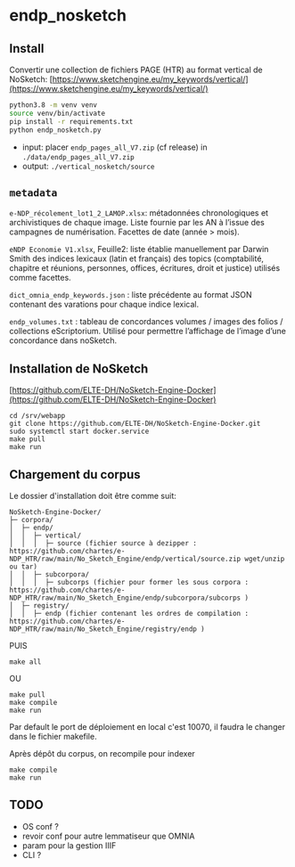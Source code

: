 endp_nosketch
===


## Install

Convertir une collection de fichiers PAGE (HTR) au format vertical de NoSketch: [https://www.sketchengine.eu/my_keywords/vertical/](https://www.sketchengine.eu/my_keywords/vertical/)

```sh
python3.8 -m venv venv
source venv/bin/activate
pip install -r requirements.txt
python endp_nosketch.py
```

- input: placer `endp_pages_all_V7.zip` (cf release) in `./data/endp_pages_all_V7.zip`
- output: `./vertical_nosketch/source`


## `metadata`

`e-NDP_récolement_lot1_2_LAMOP.xlsx`: métadonnées chronologiques et archivistiques de chaque image. Liste fournie par les AN à l’issue des campagnes de numérisation. Facettes de date (année > mois).

`eNDP Economie V1.xlsx`, Feuille2: liste établie manuellement par Darwin Smith des indices lexicaux (latin et français) des topics (comptabilité, chapitre et réunions, personnes, offices, écritures, droit et justice) utilisés comme facettes.

`dict_omnia_endp_keywords.json` : liste précédente au format JSON contenant des varations pour chaque indice lexical.

`endp_volumes.txt` : tableau de concordances volumes / images des folios / collections eScriptorium. Utilisé pour permettre l’affichage de l’image d’une concordance dans noSketch.



## Installation de NoSketch

[https://github.com/ELTE-DH/NoSketch-Engine-Docker](https://github.com/ELTE-DH/NoSketch-Engine-Docker)

```
cd /srv/webapp
git clone https://github.com/ELTE-DH/NoSketch-Engine-Docker.git
sudo systemctl start docker.service
make pull
make run
```

## Chargement du corpus


Le dossier d'installation doit être comme suit:

```
NoSketch-Engine-Docker/
├─ corpora/
│  ├─ endp/
│  │  ├─ vertical/
│  │  │  ├─ source (fichier source à dezipper : https://github.com/chartes/e-NDP_HTR/raw/main/No_Sketch_Engine/endp/vertical/source.zip wget/unzip ou tar)
│  │  ├─ subcorpora/
│  │  │  ├─ subcorps (fichier pour former les sous corpora : https://github.com/chartes/e-NDP_HTR/raw/main/No_Sketch_Engine/endp/subcorpora/subcorps )
│  ├─ registry/
│  │  ├─ endp (fichier contenant les ordres de compilation : https://github.com/chartes/e-NDP_HTR/raw/main/No_Sketch_Engine/registry/endp )
```

PUIS

```
make all
```

OU

```
make pull
make compile
make run
```

Par default le port de déploiement en local c'est 10070, il faudra le changer dans le fichier makefile. 


Après dépôt du corpus, on recompile pour indexer

```
make compile
make run
```



## TODO

- OS conf ?
- revoir conf pour autre lemmatiseur que OMNIA
- param pour la gestion IIIF
- CLI ?

